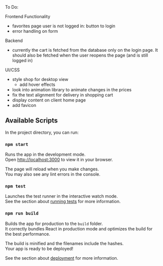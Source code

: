 To Do:

Frontend Functionality
- favorites page user is not logged in: button to login
- error handling on form

Backend
- currently the cart is fetched from the database only on the login page. It should also
  be fetched when the user reopens the page (and is still logged in)


UI/CSS
- style shop for desktop view
  - add hover effects
- look into animation library to animate changes in the prices
- fix the text alignment for delivery in shopping cart
- display content on client home page
- add favicon

## Available Scripts

In the project directory, you can run:

### `npm start`

Runs the app in the development mode.\
Open [http://localhost:3000](http://localhost:3000) to view it in your browser.

The page will reload when you make changes.\
You may also see any lint errors in the console.

### `npm test`

Launches the test runner in the interactive watch mode.\
See the section about [running tests](https://facebook.github.io/create-react-app/docs/running-tests) for more information.

### `npm run build`

Builds the app for production to the `build` folder.\
It correctly bundles React in production mode and optimizes the build for the best performance.

The build is minified and the filenames include the hashes.\
Your app is ready to be deployed!

See the section about [deployment](https://facebook.github.io/create-react-app/docs/deployment) for more information.



